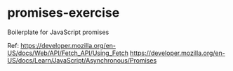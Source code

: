 # promises-exercise
Boilerplate for JavaScript promises

Ref:
https://developer.mozilla.org/en-US/docs/Web/API/Fetch_API/Using_Fetch
https://developer.mozilla.org/en-US/docs/Learn/JavaScript/Asynchronous/Promises

